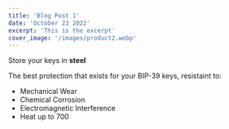 ```yaml
---
title: 'Blog Post 1'
date: 'October 23 2022'
excerpt: 'This is the excerpt' 
cover_image: '/images/product2.webp'
---
```


Store your keys in **steel**

The best protection that exists for your BIP-39 keys, resistaint to:

 * Mechanical Wear
 * Chemical Corrosion
 * Electromagnetic Interference
 * Heat up to 700 
